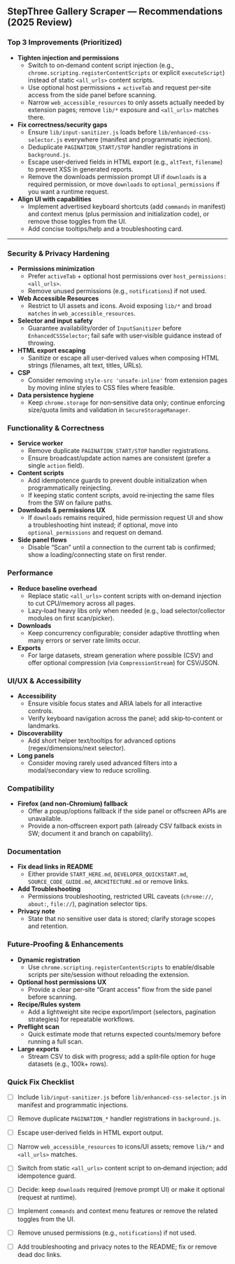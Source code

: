 ## StepThree Gallery Scraper — Recommendations (2025 Review)

### Top 3 Improvements (Prioritized)
- **Tighten injection and permissions**
  - Switch to on‑demand content script injection (e.g., `chrome.scripting.registerContentScripts` or explicit `executeScript`) instead of static `<all_urls>` content scripts.
  - Use optional host permissions + `activeTab` and request per‑site access from the side panel before scanning.
  - Narrow `web_accessible_resources` to only assets actually needed by extension pages; remove `lib/*` exposure and `<all_urls>` matches there.
- **Fix correctness/security gaps**
  - Ensure `lib/input-sanitizer.js` loads before `lib/enhanced-css-selector.js` everywhere (manifest and programmatic injection).
  - Deduplicate `PAGINATION_START/STOP` handler registrations in `background.js`.
  - Escape user‑derived fields in HTML export (e.g., `altText`, `filename`) to prevent XSS in generated reports.
  - Remove the downloads permission prompt UI if `downloads` is a required permission, or move `downloads` to `optional_permissions` if you want a runtime request.
- **Align UI with capabilities**
  - Implement advertised keyboard shortcuts (add `commands` in manifest) and context menus (plus permission and initialization code), or remove those toggles from the UI.
  - Add concise tooltips/help and a troubleshooting card.

---

### Security & Privacy Hardening
- **Permissions minimization**
  - Prefer `activeTab` + optional host permissions over `host_permissions: <all_urls>`.
  - Remove unused permissions (e.g., `notifications`) if not used.
- **Web Accessible Resources**
  - Restrict to UI assets and icons. Avoid exposing `lib/*` and broad `matches` in `web_accessible_resources`.
- **Selector and input safety**
  - Guarantee availability/order of `InputSanitizer` before `EnhancedCSSSelector`; fail safe with user‑visible guidance instead of throwing.
- **HTML export escaping**
  - Sanitize or escape all user‑derived values when composing HTML strings (filenames, alt text, titles, URLs).
- **CSP**
  - Consider removing `style-src 'unsafe-inline'` from extension pages by moving inline styles to CSS files where feasible.
- **Data persistence hygiene**
  - Keep `chrome.storage` for non‑sensitive data only; continue enforcing size/quota limits and validation in `SecureStorageManager`.

### Functionality & Correctness
- **Service worker**
  - Remove duplicate `PAGINATION_START/STOP` handler registrations.
  - Ensure broadcast/update action names are consistent (prefer a single `action` field).
- **Content scripts**
  - Add idempotence guards to prevent double initialization when programmatically reinjecting.
  - If keeping static content scripts, avoid re‑injecting the same files from the SW on failure paths.
- **Downloads & permissions UX**
  - If `downloads` remains required, hide permission request UI and show a troubleshooting hint instead; if optional, move into `optional_permissions` and request on demand.
- **Side panel flows**
  - Disable “Scan” until a connection to the current tab is confirmed; show a loading/connecting state on first render.

### Performance
- **Reduce baseline overhead**
  - Replace static `<all_urls>` content scripts with on‑demand injection to cut CPU/memory across all pages.
  - Lazy‑load heavy libs only when needed (e.g., load selector/collector modules on first scan/picker).
- **Downloads**
  - Keep concurrency configurable; consider adaptive throttling when many errors or server rate limits occur.
- **Exports**
  - For large datasets, stream generation where possible (CSV) and offer optional compression (via `CompressionStream`) for CSV/JSON.

### UI/UX & Accessibility
- **Accessibility**
  - Ensure visible focus states and ARIA labels for all interactive controls.
  - Verify keyboard navigation across the panel; add skip‑to‑content or landmarks.
- **Discoverability**
  - Add short helper text/tooltips for advanced options (regex/dimensions/next selector).
- **Long panels**
  - Consider moving rarely used advanced filters into a modal/secondary view to reduce scrolling.

### Compatibility
- **Firefox (and non‑Chromium) fallback**
  - Offer a popup/options fallback if the side panel or offscreen APIs are unavailable.
  - Provide a non‑offscreen export path (already CSV fallback exists in SW; document it and branch on capability).

### Documentation
- **Fix dead links in README**
  - Either provide `START_HERE.md`, `DEVELOPER_QUICKSTART.md`, `SOURCE_CODE_GUIDE.md`, `ARCHITECTURE.md` or remove links.
- **Add Troubleshooting**
  - Permissions troubleshooting, restricted URL caveats (`chrome://`, `about:`, `file://`), pagination selector tips.
- **Privacy note**
  - State that no sensitive user data is stored; clarify storage scopes and retention.

### Future‑Proofing & Enhancements
- **Dynamic registration**
  - Use `chrome.scripting.registerContentScripts` to enable/disable scripts per site/session without reloading the extension.
- **Optional host permissions UX**
  - Provide a clear per‑site “Grant access” flow from the side panel before scanning.
- **Recipe/Rules system**
  - Add a lightweight site recipe export/import (selectors, pagination strategies) for repeatable workflows.
- **Preflight scan**
  - Quick estimate mode that returns expected counts/memory before running a full scan.
- **Large exports**
  - Stream CSV to disk with progress; add a split‑file option for huge datasets (e.g., 100k+ rows).

### Quick Fix Checklist
- [ ] Include `lib/input-sanitizer.js` before `lib/enhanced-css-selector.js` in manifest and programmatic injections.
- [ ] Remove duplicate `PAGINATION_*` handler registrations in `background.js`.
- [ ] Escape user‑derived fields in HTML export output.
- [ ] Narrow `web_accessible_resources` to icons/UI assets; remove `lib/*` and `<all_urls>` matches.
- [ ] Switch from static `<all_urls>` content script to on‑demand injection; add idempotence guard.
- [ ] Decide: keep `downloads` required (remove prompt UI) or make it optional (request at runtime).
- [ ] Implement `commands` and context menu features or remove the related toggles from the UI.
- [ ] Remove unused permissions (e.g., `notifications`) if not used.
- [ ] Add troubleshooting and privacy notes to the README; fix or remove dead doc links.

